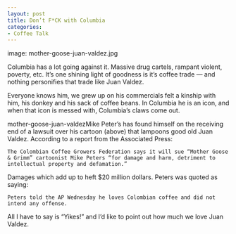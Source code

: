 ```yaml
---
layout: post
title: Don’t F*CK with Columbia
categories:
- Coffee Talk
---
```

image: mother-goose-juan-valdez.jpg

Columbia has a lot going against it.  Massive drug cartels, rampant violent, poverty, etc.   It’s one shining light of goodness is it’s coffee trade — and nothing personifies that trade like Juan Valdez.

Everyone knows him, we grew up on his commercials felt a kinship with him, his donkey and his sack of coffee beans.  In Columbia he is an icon, and when that icon is messed with, Columbia’s claws come out.

mother-goose-juan-valdezMike Peter’s has found himself on the receiving end of a lawsuit over his cartoon (above) that lampoons good old Juan Valdez.  According to a report from the Associated Press:

    The Colombian Coffee Growers Federation says it will sue “Mother Goose & Grimm” cartoonist Mike Peters “for damage and harm, detriment to intellectual property and defamation.”

Damages which add up to heft $20 million dollars.  Peters was quoted as saying:

    Peters told the AP Wednesday he loves Colombian coffee and did not intend any offense.

All I have to say is “Yikes!”  and I’d like to point out how much we love Juan Valdez.